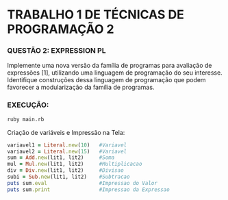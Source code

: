 # TRABALHO 1 DE TÉCNICAS DE PROGRAMAÇÃO 2

### QUESTÃO 2: EXPRESSION PL

Implemente uma nova versão da família de programas para avaliação de expressões [1], utilizando uma linguagem de programação do seu interesse. Identifique construções dessa linguagem de programação que podem favorecer a modularização da família de programas.

### EXECUÇÃO:

```bash
ruby main.rb
```

Criação de variáveis e Impressão na Tela:

```ruby
variavel1 = Literal.new(10)   #Variavel
variavel2 = Literal.new(15)   #Variavel
sum = Add.new(lit1, lit2)     #Soma
mul = Mul.new(lit1, lit2)     #Multiplicacao
div = Div.new(lit1, lit2)     #Divisao
subi = Sub.new(lit1, lit2)    #Subtracao
puts sum.eval                 #Impressao do Valor
puts sum.print                #Impressao da Expressao
```
